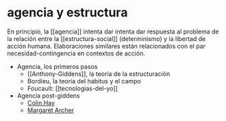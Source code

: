 # agencia y estructura
En principio, la [[agencia]] intenta dar intenta dar respuesta al problema de la relación entre la [[estructura-social]] (determinismo) y la libertad de acción humana. Elaboraciones similares están relacionados con el par necesidad-contingencia en contextos de acción.

- Agencia, los primeros pasos
    - [[Anthony-Giddens]], la teoría de la estructuración
    - Bordieu, la teoría del habitus y el campo
    - Foucault: [[tecnologias-del-yo]]
- Agencia post-giddens
    - [Colin Hay](https://scholar.google.com/citations?user=xEKyqpMAAAAJ&hl=es&oi=sra)
    - [Margaret Archer](https://scholar.google.com/citations?user=kH8xsZQAAAAJ&hl=es&oi=sra)
